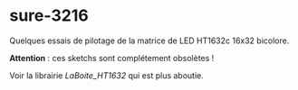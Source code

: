 # sure-3216
Quelques essais de pilotage de la matrice de LED HT1632c 16x32 bicolore.

__Attention__ : ces sketchs sont complétement obsolètes !

Voir la librairie _LaBoite_HT1632_ qui est plus aboutie.

